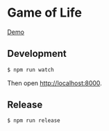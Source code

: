 # Game of Life

[Demo](https://confident-khorana-fafb9d.netlify.app/)

## Development

```bash
$ npm run watch
```

Then open [http://localhost:8000](http://localhost:8000).

## Release

```bash
$ npm run release
```
